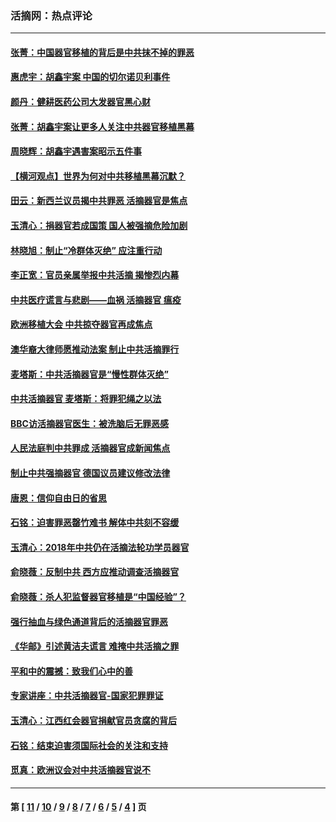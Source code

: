 ### 活摘网：热点评论
---
#### [张菁：中国器官移植的背后是中共抹不掉的罪恶](../../pages/nf5879/n13974977.md?06290430) 
#### [惠虎宇：胡鑫宇案 中国的切尔诺贝利事件](../../pages/nf5879/n13942916.md?06290430) 
#### [颜丹：健耕医药公司大发器官黑心财](../../pages/nf5879/n13940134.md?06290430) 
#### [张菁：胡鑫宇案让更多人关注中共器官移植黑幕](../../pages/nf5879/n13929073.md?06290430) 
#### [周晓辉：胡鑫宇遇害案昭示五件事](../../pages/nf5879/n13921870.md?06290430) 
#### [【横河观点】世界为何对中共移植黑幕沉默？](../../pages/nf5879/n13244249.md?06290430) 
#### [田云：新西兰议员揭中共罪恶 活摘器官是焦点](../../pages/nf5879/n13070629.md?06290430) 
#### [玉清心：捐器官若成国策 国人被强摘危险加剧](../../pages/nf5879/n12802713.md?06290430) 
#### [林晓旭：制止“冷群体灭绝” 应注重行动](../../pages/nf5879/n12779736.md?06290430) 
#### [李正宽：官员亲属举报中共活摘 揭惨烈内幕](../../pages/nf5879/n12684490.md?06290430) 
#### [中共医疗谎言与悲剧——血祸 活摘器官 瘟疫](../../pages/nf5879/n12372103.md?06290430) 
#### [欧洲移植大会 中共掠夺器官再成焦点](../../pages/nf5879/n11538883.md?06290430) 
#### [澳华裔大律师愿推动法案 制止中共活摘罪行](../../pages/nf5879/n11377039.md?06290430) 
#### [麦塔斯：中共活摘器官是“慢性群体灭绝”](../../pages/nf5879/n11350529.md?06290430) 
#### [中共活摘器官 麦塔斯：将罪犯绳之以法](../../pages/nf5879/n11347973.md?06290430) 
#### [BBC访活摘器官医生：被洗脑后无罪恶感](../../pages/nf5879/n11335935.md?06290430) 
#### [人民法庭判中共罪成 活摘器官成新闻焦点](../../pages/nf5879/n11331578.md?06290430) 
#### [制止中共强摘器官 德国议员建议修改法律](../../pages/nf5879/n11249451.md?06290430) 
#### [唐恩：信仰自由日的省思](../../pages/nf5879/n11003525.md?06290430) 
#### [石铭：迫害罪恶罄竹难书  解体中共刻不容缓](../../pages/nf5879/n10942855.md?06290430) 
#### [玉清心：2018年中共仍在活摘法轮功学员器官](../../pages/nf5879/n10914646.md?06290430) 
#### [俞晓薇：反制中共 西方应推动调查活摘器官](../../pages/nf5879/n10794671.md?06290430) 
#### [俞晓薇：杀人犯监督器官移植是“中国经验”？](../../pages/nf5879/n10466427.md?06290430) 
#### [强行抽血与绿色通道背后的活摘器官罪恶](../../pages/nf5879/n10004708.md?06290430) 
#### [《华邮》引述黄洁夫谎言 难掩中共活摘之罪](../../pages/nf5879/n9642309.md?06290430) 
#### [平和中的震撼：致我们心中的善](../../pages/nf5879/n9021123.md?06290430) 
#### [专家讲座：中共活摘器官-国家犯罪罪证](../../pages/nf5879/n8828153.md?06290430) 
#### [玉清心：江西红会器官捐献官员贪腐的背后](../../pages/nf5879/n8522122.md?06290430) 
#### [石铭：结束迫害须国际社会的关注和支持](../../pages/nf5879/n8443497.md?06290430) 
#### [觅真：欧洲议会对中共活摘器官说不](../../pages/nf5879/n8337486.md?06290430) 

---
#### 第 [ [11](./11.md?06290430) / [10](./10.md?06290430) / [9](./9.md?06290430) / [8](./8.md?06290430) / [7](./7.md?06290430) / [6](./6.md?06290430) / [5](./5.md?06290430) / [4](./4.md?06290430) ] 页
